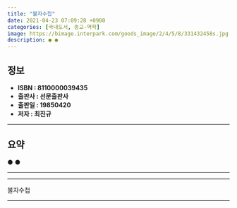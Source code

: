 ```yaml
---
title: "불자수첩"
date: 2021-04-23 07:09:28 +0900
categories: [국내도서, 종교-역학]
image: https://bimage.interpark.com/goods_image/2/4/5/8/331432458s.jpg
description: ● ●
---
```


## **정보**

- **ISBN : 8110000039435**
- **출판사 : 선문출판사**
- **출판일 : 19850420**
- **저자 : 최진규**

------



## **요약**

●  ●  

------



------


불자수첩 

------


